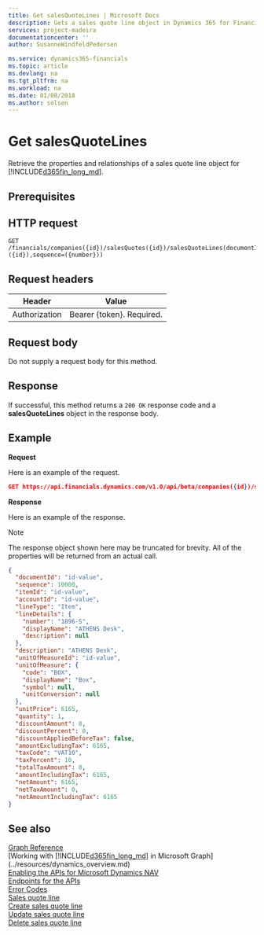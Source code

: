 ```yaml
---
title: Get salesQuoteLines | Microsoft Docs
description: Gets a sales quote line object in Dynamics 365 for Financials.
services: project-madeira
documentationcenter: ''
author: SusanneWindfeldPedersen

ms.service: dynamics365-financials
ms.topic: article
ms.devlang: na
ms.tgt_pltfrm: na
ms.workload: na
ms.date: 01/08/2018
ms.author: solsen
---
```


# Get salesQuoteLines
Retrieve the properties and relationships of a sales quote line object for [!INCLUDE[d365fin_long_md](../../includes/d365fin_long_md.md)].

## Prerequisites

## HTTP request

```
GET /financials/companies({id})/salesQuotes({id})/salesQuoteLines(documentId=({id}),sequence=({number}))
```

## Request headers
|Header|Value|
|------|-----|
|Authorization  |Bearer {token}. Required. |

## Request body
Do not supply a request body for this method.

## Response
If successful, this method returns a ```200 OK``` response code and a **salesQuoteLines** object in the response body.

## Example

**Request**

Here is an example of the request.
```json
GET https://api.financials.dynamics.com/v1.0/api/beta/companies({id})/salesQuotes({id})/salesQuoteLines(documentId=({id}),sequence={number}))
```

**Response**

Here is an example of the response. 

> [!NOTE]  
>   The response object shown here may be truncated for brevity. All of the properties will be returned from an actual call.

```json
{
  "documentId": "id-value",
  "sequence": 10000,
  "itemId": "id-value",
  "accountId": "id-value",
  "lineType": "Item",
  "lineDetails": {
    "number": "1896-S",
    "displayName": "ATHENS Desk",
    "description": null
  },
  "description": "ATHENS Desk",
  "unitOfMeasureId": "id-value",
  "unitOfMeasure": {
    "code": "BOX",
    "displayName": "Box",
    "symbol": null,
    "unitConversion": null
  },
  "unitPrice": 6165,
  "quantity": 1,
  "discountAmount": 0,
  "discountPercent": 0,
  "discountAppliedBeforeTax": false,
  "amountExcludingTax": 6165,
  "taxCode": "VAT10",
  "taxPercent": 10,
  "totalTaxAmount": 0,
  "amountIncludingTax": 6165,
  "netAmount": 6165,
  "netTaxAmount": 0,
  "netAmountIncludingTax": 6165
}
```

## See also
[Graph Reference](../api/dynamics_graph_reference.md)  
[Working with [!INCLUDE[d365fin_long_md](../../includes/d365fin_long_md.md)] in Microsoft Graph](../resources/dynamics_overview.md)  
[Enabling the APIs for Microsoft Dynamics NAV](../../enabling-apis-for-dynamics-nav.md)  
[Endpoints for the APIs](../../endpoints-apis-for-dynamics.md)  
[Error Codes](../dynamics_error_codes.md)  
[Sales quote line](../resources/dynamics_salesquoteline.md)  
[Create sales quote line](../api/dynamics_create_salesquoteline.md)  
[Update sales quote line](../api/dynamics_salesquoteline_update.md)  
[Delete sales quote line](../api/dynamics_salesquoteline_delete.md)  